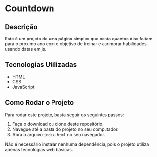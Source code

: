 # Countdown

## Descrição
Este é um projeto de uma página simples que conta quantos dias faltam para o proximo ano com o objetivo de treinar e aprimorar habilidades usando datas em js.

## Tecnologias Utilizadas
- HTML
- CSS
- JavaScript

## Como Rodar o Projeto
Para rodar este projeto, basta seguir os seguintes passos:

1. Faça o download ou clone deste repositório.
2. Navegue até a pasta do projeto no seu computador.
3. Abra o arquivo `index.html` no seu navegador.

Não é necessário instalar nenhuma dependência, pois o projeto utiliza apenas tecnologias web básicas.

